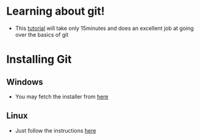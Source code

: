 # Learning about git!
* This [tutorial](https://try.github.io/levels/1/challenges/1) will take only 15minutes and does an excellent job at going over the basics of git

# Installing Git

## Windows
* You may fetch the installer from [here](https://git-scm.com/download/win)

## Linux
* Just follow the instructions [here](https://git-scm.com/download/linux)